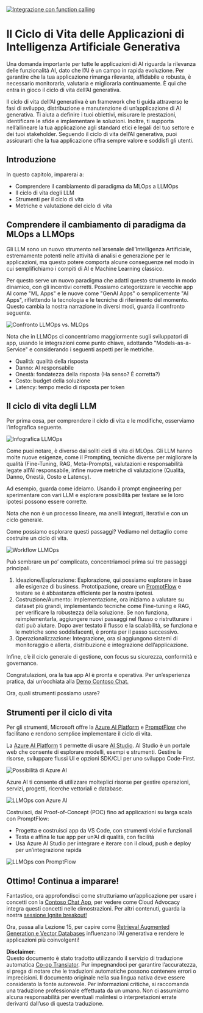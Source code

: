 <!--
CO_OP_TRANSLATOR_METADATA:
{
  "original_hash": "27a5347a5022d5ef0a72ab029b03526a",
  "translation_date": "2025-07-09T15:52:31+00:00",
  "source_file": "14-the-generative-ai-application-lifecycle/README.md",
  "language_code": "it"
}
-->
[![Integrazione con function calling](../../../translated_images/14-lesson-banner.066d74a31727ac121eeac06376a068a397d8e335281e63ce94130d11f516e46b.it.png)](https://aka.ms/gen-ai-lesson14-gh?WT.mc_id=academic-105485-koreyst)

# Il Ciclo di Vita delle Applicazioni di Intelligenza Artificiale Generativa

Una domanda importante per tutte le applicazioni di AI riguarda la rilevanza delle funzionalità AI, dato che l’AI è un campo in rapida evoluzione. Per garantire che la tua applicazione rimanga rilevante, affidabile e robusta, è necessario monitorarla, valutarla e migliorarla continuamente. È qui che entra in gioco il ciclo di vita dell’AI generativa.

Il ciclo di vita dell’AI generativa è un framework che ti guida attraverso le fasi di sviluppo, distribuzione e manutenzione di un’applicazione di AI generativa. Ti aiuta a definire i tuoi obiettivi, misurare le prestazioni, identificare le sfide e implementare le soluzioni. Inoltre, ti supporta nell’allineare la tua applicazione agli standard etici e legali del tuo settore e dei tuoi stakeholder. Seguendo il ciclo di vita dell’AI generativa, puoi assicurarti che la tua applicazione offra sempre valore e soddisfi gli utenti.

## Introduzione

In questo capitolo, imparerai a:

- Comprendere il cambiamento di paradigma da MLOps a LLMOps
- Il ciclo di vita degli LLM
- Strumenti per il ciclo di vita
- Metriche e valutazione del ciclo di vita

## Comprendere il cambiamento di paradigma da MLOps a LLMOps

Gli LLM sono un nuovo strumento nell’arsenale dell’Intelligenza Artificiale, estremamente potenti nelle attività di analisi e generazione per le applicazioni, ma questo potere comporta alcune conseguenze nel modo in cui semplifichiamo i compiti di AI e Machine Learning classico.

Per questo serve un nuovo paradigma che adatti questo strumento in modo dinamico, con gli incentivi corretti. Possiamo categorizzare le vecchie app AI come "ML Apps" e le nuove come "GenAI Apps" o semplicemente "AI Apps", riflettendo la tecnologia e le tecniche di riferimento del momento. Questo cambia la nostra narrazione in diversi modi, guarda il confronto seguente.

![Confronto LLMOps vs. MLOps](../../../translated_images/01-llmops-shift.29bc933cb3bb0080a562e1655c0c719b71a72c3be6252d5c564b7f598987e602.it.png)

Nota che in LLMOps ci concentriamo maggiormente sugli sviluppatori di app, usando le integrazioni come punto chiave, adottando "Models-as-a-Service" e considerando i seguenti aspetti per le metriche.

- Qualità: qualità della risposta
- Danno: AI responsabile
- Onestà: fondatezza della risposta (Ha senso? È corretta?)
- Costo: budget della soluzione
- Latency: tempo medio di risposta per token

## Il ciclo di vita degli LLM

Per prima cosa, per comprendere il ciclo di vita e le modifiche, osserviamo l’infografica seguente.

![Infografica LLMOps](../../../translated_images/02-llmops.70a942ead05a7645db740f68727d90160cb438ab71f0fb20548bc7fe5cad83ff.it.png)

Come puoi notare, è diverso dai soliti cicli di vita di MLOps. Gli LLM hanno molte nuove esigenze, come il Prompting, tecniche diverse per migliorare la qualità (Fine-Tuning, RAG, Meta-Prompts), valutazioni e responsabilità legate all’AI responsabile, infine nuove metriche di valutazione (Qualità, Danno, Onestà, Costo e Latency).

Ad esempio, guarda come ideiamo. Usando il prompt engineering per sperimentare con vari LLM e esplorare possibilità per testare se le loro ipotesi possono essere corrette.

Nota che non è un processo lineare, ma anelli integrati, iterativi e con un ciclo generale.

Come possiamo esplorare questi passaggi? Vediamo nel dettaglio come costruire un ciclo di vita.

![Workflow LLMOps](../../../translated_images/03-llm-stage-flows.3a1e1c401235a6cfa886ed6ba04aa52a096a545e1bc44fa54d7d5983a7201892.it.png)

Può sembrare un po’ complicato, concentriamoci prima sui tre passaggi principali.

1. Ideazione/Esplorazione: Esplorazione, qui possiamo esplorare in base alle esigenze di business. Prototipazione, creare un [PromptFlow](https://microsoft.github.io/promptflow/index.html?WT.mc_id=academic-105485-koreyst) e testare se è abbastanza efficiente per la nostra ipotesi.
1. Costruzione/Aumento: Implementazione, ora iniziamo a valutare su dataset più grandi, implementando tecniche come Fine-tuning e RAG, per verificare la robustezza della soluzione. Se non funziona, reimplementarla, aggiungere nuovi passaggi nel flusso o ristrutturare i dati può aiutare. Dopo aver testato il flusso e la scalabilità, se funziona e le metriche sono soddisfacenti, è pronta per il passo successivo.
1. Operazionalizzazione: Integrazione, ora si aggiungono sistemi di monitoraggio e allerta, distribuzione e integrazione dell’applicazione.

Infine, c’è il ciclo generale di gestione, con focus su sicurezza, conformità e governance.

Congratulazioni, ora la tua app AI è pronta e operativa. Per un’esperienza pratica, dai un’occhiata alla [Demo Contoso Chat.](https://nitya.github.io/contoso-chat/?WT.mc_id=academic-105485-koreys)

Ora, quali strumenti possiamo usare?

## Strumenti per il ciclo di vita

Per gli strumenti, Microsoft offre la [Azure AI Platform](https://azure.microsoft.com/solutions/ai/?WT.mc_id=academic-105485-koreys) e [PromptFlow](https://microsoft.github.io/promptflow/index.html?WT.mc_id=academic-105485-koreyst) che facilitano e rendono semplice implementare il ciclo di vita.

La [Azure AI Platform](https://azure.microsoft.com/solutions/ai/?WT.mc_id=academic-105485-koreys) ti permette di usare [AI Studio](https://ai.azure.com/?WT.mc_id=academic-105485-koreys). AI Studio è un portale web che consente di esplorare modelli, esempi e strumenti. Gestire le risorse, sviluppare flussi UI e opzioni SDK/CLI per uno sviluppo Code-First.

![Possibilità di Azure AI](../../../translated_images/04-azure-ai-platform.80203baf03a12fa8b166e194928f057074843d1955177baf0f5b53d50d7b6153.it.png)

Azure AI ti consente di utilizzare molteplici risorse per gestire operazioni, servizi, progetti, ricerche vettoriali e database.

![LLMOps con Azure AI](../../../translated_images/05-llm-azure-ai-prompt.a5ce85cdbb494bdf95420668e3464aae70d8b22275a744254e941dd5e73ae0d2.it.png)

Costruisci, dal Proof-of-Concept (POC) fino ad applicazioni su larga scala con PromptFlow:

- Progetta e costruisci app da VS Code, con strumenti visivi e funzionali
- Testa e affina le tue app per un’AI di qualità, con facilità
- Usa Azure AI Studio per integrare e iterare con il cloud, push e deploy per un’integrazione rapida

![LLMOps con PromptFlow](../../../translated_images/06-llm-promptflow.a183eba07a3a7fdf4aa74db92a318b8cbbf4a608671f6b166216358d3203d8d4.it.png)

## Ottimo! Continua a imparare!

Fantastico, ora approfondisci come strutturiamo un’applicazione per usare i concetti con la [Contoso Chat App](https://nitya.github.io/contoso-chat/?WT.mc_id=academic-105485-koreyst), per vedere come Cloud Advocacy integra questi concetti nelle dimostrazioni. Per altri contenuti, guarda la nostra [sessione Ignite breakout!](https://www.youtube.com/watch?v=DdOylyrTOWg)

Ora, passa alla Lezione 15, per capire come [Retrieval Augmented Generation e Vector Databases](../15-rag-and-vector-databases/README.md?WT.mc_id=academic-105485-koreyst) influenzano l’AI generativa e rendere le applicazioni più coinvolgenti!

**Disclaimer**:  
Questo documento è stato tradotto utilizzando il servizio di traduzione automatica [Co-op Translator](https://github.com/Azure/co-op-translator). Pur impegnandoci per garantire l’accuratezza, si prega di notare che le traduzioni automatiche possono contenere errori o imprecisioni. Il documento originale nella sua lingua nativa deve essere considerato la fonte autorevole. Per informazioni critiche, si raccomanda una traduzione professionale effettuata da un umano. Non ci assumiamo alcuna responsabilità per eventuali malintesi o interpretazioni errate derivanti dall’uso di questa traduzione.